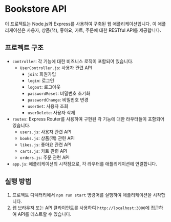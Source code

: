 # Bookstore API

이 프로젝트는 Node.js와 Express를 사용하여 구축된 웹 애플리케이션입니다. 이 애플리케이션은 사용자, 상품(책), 좋아요, 카트, 주문에 대한 RESTful API를 제공합니다.

## 프로젝트 구조

* `controller`: 각 기능에 대한 비즈니스 로직이 포함되어 있습니다.
	+ `UserController.js`: 사용자 관련 API
		+ `join`: 회원가입
		+ `login`: 로그인
		+ `logout`: 로그아웃
		+ `passwordReset`: 비밀번호 초기화
		+ `passwordChange`: 비밀번호 변경
		+ `userGet`: 사용자 조회
		+ `userDelete`: 사용자 삭제
* `routes`: Express Router를 사용하여 구현된 각 기능에 대한 라우터들이 포함되어 있습니다.
	+ `users.js`: 사용자 관련 API
	+ `books.js`: 상품(책) 관련 API
	+ `likes.js`: 좋아요 관련 API
	+ `carts.js`: 카트 관련 API
	+ `orders.js`: 주문 관련 API
* `app.js`: 애플리케이션의 시작점으로, 각 라우터를 애플리케이션에 연결합니다.


## 실행 방법

1. 프로젝트 디렉터리에서 `npm run start` 명령어를 실행하여 애플리케이션을 시작합니다.
2. 웹 브라우저 또는 API 클라이언트를 사용하여 `http://localhost:3000`에 접근하여 API를 테스트할 수 있습니다.



